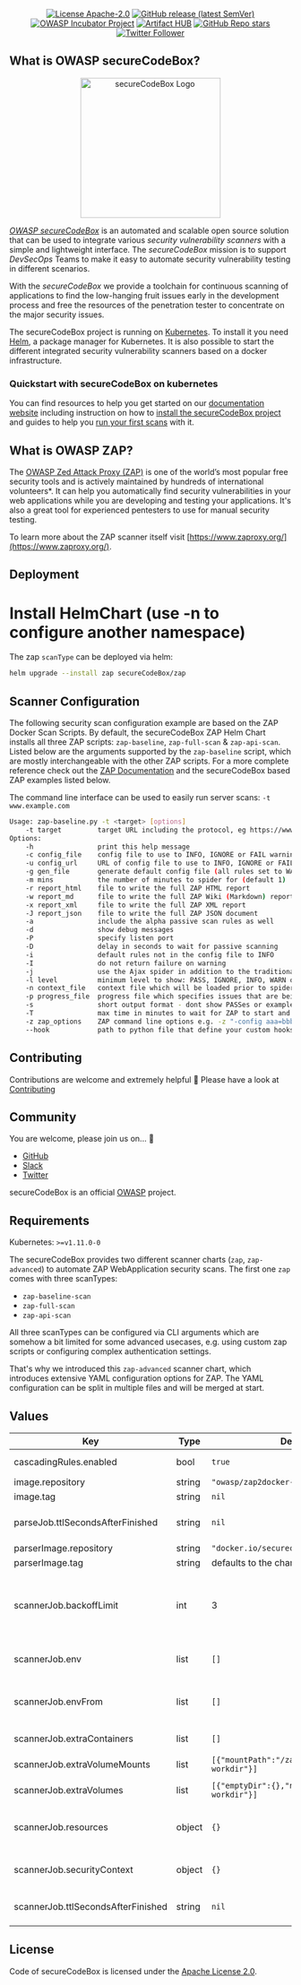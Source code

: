 <!--
SPDX-FileCopyrightText: 2020 iteratec GmbH

SPDX-License-Identifier: Apache-2.0
-->
<!--
.: IMPORTANT! :.
--------------------------
This file is generated automaticaly with `helm-docs` based on the following template files:
- ./.helm-docs/templates.gotmpl (general template data for all charts)
- ./chart-folder/.helm-docs.gotmpl (chart specific template data)

Please be aware of that and apply your changes only within those template files instead of this file.
Otherwise your changes will be reverted/overriden automaticaly due to the build process `./.github/workflows/helm-docs.yaml`
--------------------------
-->

<p align="center">
  <a href="https://opensource.org/licenses/Apache-2.0"><img alt="License Apache-2.0" src="https://img.shields.io/badge/License-Apache%202.0-blue.svg"></a>
  <a href="https://github.com/secureCodeBox/secureCodeBox/releases/latest"><img alt="GitHub release (latest SemVer)" src="https://img.shields.io/github/v/release/secureCodeBox/secureCodeBox?sort=semver"></a>
  <a href="https://owasp.org/www-project-securecodebox/"><img alt="OWASP Incubator Project" src="https://img.shields.io/badge/OWASP-Incubator%20Project-365EAA"></a>
  <a href="https://artifacthub.io/packages/search?repo=seccurecodebox"><img alt="Artifact HUB" src="https://img.shields.io/endpoint?url=https://artifacthub.io/badge/repository/seccurecodebox"></a>
  <a href="https://github.com/secureCodeBox/secureCodeBox/"><img alt="GitHub Repo stars" src="https://img.shields.io/github/stars/secureCodeBox/secureCodeBox?logo=GitHub"></a>
  <a href="https://twitter.com/securecodebox"><img alt="Twitter Follower" src="https://img.shields.io/twitter/follow/securecodebox?style=flat&color=blue&logo=twitter"></a>
</p>

## What is OWASP secureCodeBox?

<p align="center">
  <img alt="secureCodeBox Logo" src="https://docs.securecodebox.io/img/Logo_Color.svg" width="250px">
</p>

_[OWASP secureCodeBox][scb-github]_ is an automated and scalable open source solution that can be used to integrate various *security vulnerability scanners* with a simple and lightweight interface. The _secureCodeBox_ mission is to support *DevSecOps* Teams to make it easy to automate security vulnerability testing in different scenarios.

With the _secureCodeBox_ we provide a toolchain for continuous scanning of applications to find the low-hanging fruit issues early in the development process and free the resources of the penetration tester to concentrate on the major security issues.

The secureCodeBox project is running on [Kubernetes](https://kubernetes.io/). To install it you need [Helm](https://helm.sh), a package manager for Kubernetes. It is also possible to start the different integrated security vulnerability scanners based on a docker infrastructure.

### Quickstart with secureCodeBox on kubernetes

You can find resources to help you get started on our [documentation website](https://docs.securecodebox.io) including instruction on how to [install the secureCodeBox project](https://docs.securecodebox.io/docs/getting-started/installation) and guides to help you [run your first scans](https://docs.securecodebox.io/docs/getting-started/first-scans) with it.

## What is OWASP ZAP?

The [OWASP Zed Attack Proxy (ZAP)][zap owasp project] is one of the world’s most popular free security tools and is actively maintained by hundreds of international volunteers*. It can help you automatically find security vulnerabilities in your web applications while you are developing and testing your applications. It's also a great tool for experienced pentesters to use for manual security testing.

To learn more about the ZAP scanner itself visit [https://www.zaproxy.org/](https://www.zaproxy.org/).

## Deployment
# Install HelmChart (use -n to configure another namespace)
The zap `scanType` can be deployed via helm:

```bash
helm upgrade --install zap secureCodeBox/zap
```

## Scanner Configuration

The following security scan configuration example are based on the ZAP Docker Scan Scripts. By default, the secureCodeBox ZAP Helm Chart installs all three ZAP scripts: `zap-baseline`, `zap-full-scan` & `zap-api-scan`. Listed below are the arguments supported by the `zap-baseline` script, which are mostly interchangeable with the other ZAP scripts. For a more complete reference check out the [ZAP Documentation](https://www.zaproxy.org/docs/docker/) and the secureCodeBox based ZAP examples listed below.

The command line interface can be used to easily run server scans: `-t www.example.com`

```bash
Usage: zap-baseline.py -t <target> [options]
    -t target         target URL including the protocol, eg https://www.example.com
Options:
    -h                print this help message
    -c config_file    config file to use to INFO, IGNORE or FAIL warnings
    -u config_url     URL of config file to use to INFO, IGNORE or FAIL warnings
    -g gen_file       generate default config file (all rules set to WARN)
    -m mins           the number of minutes to spider for (default 1)
    -r report_html    file to write the full ZAP HTML report
    -w report_md      file to write the full ZAP Wiki (Markdown) report
    -x report_xml     file to write the full ZAP XML report
    -J report_json    file to write the full ZAP JSON document
    -a                include the alpha passive scan rules as well
    -d                show debug messages
    -P                specify listen port
    -D                delay in seconds to wait for passive scanning
    -i                default rules not in the config file to INFO
    -I                do not return failure on warning
    -j                use the Ajax spider in addition to the traditional one
    -l level          minimum level to show: PASS, IGNORE, INFO, WARN or FAIL, use with -s to hide example URLs
    -n context_file   context file which will be loaded prior to spidering the target
    -p progress_file  progress file which specifies issues that are being addressed
    -s                short output format - dont show PASSes or example URLs
    -T                max time in minutes to wait for ZAP to start and the passive scan to run
    -z zap_options    ZAP command line options e.g. -z "-config aaa=bbb -config ccc=ddd"
    --hook            path to python file that define your custom hooks
```

## Contributing

Contributions are welcome and extremely helpful 🙌
Please have a look at [Contributing](./CONTRIBUTING.md)

## Community

You are welcome, please join us on... 👋

- [GitHub][scb-github]
- [Slack][scb-slack]
- [Twitter][scb-twitter]

secureCodeBox is an official [OWASP][scb-owasp] project.

## Requirements

Kubernetes: `>=v1.11.0-0`

The secureCodeBox provides two different scanner charts (`zap`, `zap-advanced`) to automate ZAP WebApplication security scans. The first one `zap` comes with three scanTypes:
- `zap-baseline-scan`
- `zap-full-scan`
- `zap-api-scan`

All three scanTypes can be configured via CLI arguments which are somehow a bit limited for some advanced usecases, e.g. using custom zap scripts or configuring complex authentication settings.

That's why we introduced this `zap-advanced` scanner chart, which introduces extensive YAML configuration options for ZAP. The YAML configuration can be split in multiple files and will be merged at start.

## Values

| Key | Type | Default | Description |
|-----|------|---------|-------------|
| cascadingRules.enabled | bool | `true` | Enables or disables the installation of the default cascading rules for this scanner |
| image.repository | string | `"owasp/zap2docker-stable"` | Container Image to run the scan |
| image.tag | string | `nil` | defaults to the charts appVersion |
| parseJob.ttlSecondsAfterFinished | string | `nil` | seconds after which the kubernetes job for the parser will be deleted. Requires the Kubernetes TTLAfterFinished controller: https://kubernetes.io/docs/concepts/workloads/controllers/ttlafterfinished/ |
| parserImage.repository | string | `"docker.io/securecodebox/parser-zap"` | Parser image repository |
| parserImage.tag | string | defaults to the charts version | Parser image tag |
| scannerJob.backoffLimit | int | 3 | There are situations where you want to fail a scan Job after some amount of retries due to a logical error in configuration etc. To do so, set backoffLimit to specify the number of retries before considering a scan Job as failed. (see: https://kubernetes.io/docs/concepts/workloads/controllers/job/#pod-backoff-failure-policy) |
| scannerJob.env | list | `[]` | Optional environment variables mapped into each scanJob (see: https://kubernetes.io/docs/tasks/inject-data-application/define-environment-variable-container/) |
| scannerJob.envFrom | list | `[]` | Optional mount environment variables from configMaps or secrets (see: https://kubernetes.io/docs/tasks/inject-data-application/distribute-credentials-secure/#configure-all-key-value-pairs-in-a-secret-as-container-environment-variables) |
| scannerJob.extraContainers | list | `[]` | Optional additional Containers started with each scanJob (see: https://kubernetes.io/docs/concepts/workloads/pods/init-containers/) |
| scannerJob.extraVolumeMounts | list | `[{"mountPath":"/zap/wrk","name":"zap-workdir"}]` | Optional VolumeMounts mapped into each scanJob (see: https://kubernetes.io/docs/concepts/storage/volumes/) |
| scannerJob.extraVolumes | list | `[{"emptyDir":{},"name":"zap-workdir"}]` | Optional Volumes mapped into each scanJob (see: https://kubernetes.io/docs/concepts/storage/volumes/) |
| scannerJob.resources | object | `{}` | CPU/memory resource requests/limits (see: https://kubernetes.io/docs/tasks/configure-pod-container/assign-memory-resource/, https://kubernetes.io/docs/tasks/configure-pod-container/assign-cpu-resource/) |
| scannerJob.securityContext | object | `{}` | Optional securityContext set on scanner container (see: https://kubernetes.io/docs/tasks/configure-pod-container/security-context/) |
| scannerJob.ttlSecondsAfterFinished | string | `nil` | seconds after which the kubernetes job for the scanner will be deleted. Requires the Kubernetes TTLAfterFinished controller: https://kubernetes.io/docs/concepts/workloads/controllers/ttlafterfinished/ |

## License

Code of secureCodeBox is licensed under the [Apache License 2.0][scb-license].

[scb-owasp]: https://www.owasp.org/index.php/OWASP_secureCodeBox
[scb-docs]: https://docs.securecodebox.io/
[scb-site]: https://www.securecodebox.io/
[scb-github]: https://github.com/secureCodeBox/
[scb-twitter]: https://twitter.com/secureCodeBox
[scb-slack]: https://join.slack.com/t/securecodebox/shared_invite/enQtNDU3MTUyOTM0NTMwLTBjOWRjNjVkNGEyMjQ0ZGMyNDdlYTQxYWQ4MzNiNGY3MDMxNThkZjJmMzY2NDRhMTk3ZWM3OWFkYmY1YzUxNTU
[scb-license]: https://github.com/secureCodeBox/secureCodeBox/blob/master/LICENSE
[zap owasp project]: https://owasp.org/www-project-zap/
[zap github]: https://github.com/zaproxy/zaproxy/
[zap user guide]: https://www.zaproxy.org/docs/